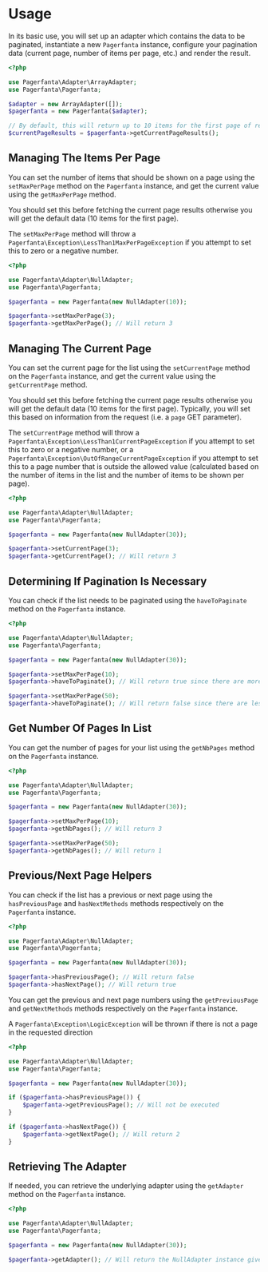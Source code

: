 # Usage

In its basic use, you will set up an adapter which contains the data to be paginated, instantiate a new `Pagerfanta` instance, configure your pagination data (current page, number of items per page, etc.) and render the result.

```php
<?php

use Pagerfanta\Adapter\ArrayAdapter;
use Pagerfanta\Pagerfanta;

$adapter = new ArrayAdapter([]);
$pagerfanta = new Pagerfanta($adapter);

// By default, this will return up to 10 items for the first page of results
$currentPageResults = $pagerfanta->getCurrentPageResults();
```

## Managing The Items Per Page

You can set the number of items that should be shown on a page using the `setMaxPerPage` method on the `Pagerfanta` instance, and get the current value using the `getMaxPerPage` method.

You should set this before fetching the current page results otherwise you will get the default data (10 items for the first page).

The `setMaxPerPage` method will throw a `Pagerfanta\Exception\LessThan1MaxPerPageException` if you attempt to set this to zero or a negative number.

```php
<?php

use Pagerfanta\Adapter\NullAdapter;
use Pagerfanta\Pagerfanta;

$pagerfanta = new Pagerfanta(new NullAdapter(10));

$pagerfanta->setMaxPerPage(3);
$pagerfanta->getMaxPerPage(); // Will return 3
```

## Managing The Current Page

You can set the current page for the list using the `setCurrentPage` method on the `Pagerfanta` instance, and get the current value using the `getCurrentPage` method.

You should set this before fetching the current page results otherwise you will get the default data (10 items for the first page). Typically, you will set this based on information from the request (i.e. a `page` GET parameter).

The `setCurrentPage` method will throw a `Pagerfanta\Exception\LessThan1CurrentPageException` if you attempt to set this to zero or a negative number, or a `Pagerfanta\Exception\OutOfRangeCurrentPageException` if you attempt to set this to a page number that is outside the allowed value (calculated based on the number of items in the list and the number of items to be shown per page).

```php
<?php

use Pagerfanta\Adapter\NullAdapter;
use Pagerfanta\Pagerfanta;

$pagerfanta = new Pagerfanta(new NullAdapter(30));

$pagerfanta->setCurrentPage(3);
$pagerfanta->getCurrentPage(); // Will return 3
```

## Determining If Pagination Is Necessary

You can check if the list needs to be paginated using the `haveToPaginate` method on the `Pagerfanta` instance.

```php
<?php

use Pagerfanta\Adapter\NullAdapter;
use Pagerfanta\Pagerfanta;

$pagerfanta = new Pagerfanta(new NullAdapter(30));

$pagerfanta->setMaxPerPage(10);
$pagerfanta->haveToPaginate(); // Will return true since there are more items than the max per page

$pagerfanta->setMaxPerPage(50);
$pagerfanta->haveToPaginate(); // Will return false since there are less items than the max per page
```

## Get Number Of Pages In List

You can get the number of pages for your list using the `getNbPages` method on the `Pagerfanta` instance.

```php
<?php

use Pagerfanta\Adapter\NullAdapter;
use Pagerfanta\Pagerfanta;

$pagerfanta = new Pagerfanta(new NullAdapter(30));

$pagerfanta->setMaxPerPage(10);
$pagerfanta->getNbPages(); // Will return 3

$pagerfanta->setMaxPerPage(50);
$pagerfanta->getNbPages(); // Will return 1
```

## Previous/Next Page Helpers

You can check if the list has a previous or next page using the `hasPreviousPage` and `hasNextMethods` methods respectively on the `Pagerfanta` instance.

```php
<?php

use Pagerfanta\Adapter\NullAdapter;
use Pagerfanta\Pagerfanta;

$pagerfanta = new Pagerfanta(new NullAdapter(30));

$pagerfanta->hasPreviousPage(); // Will return false
$pagerfanta->hasNextPage(); // Will return true
```

You can get the previous and next page numbers using the `getPreviousPage` and `getNextMethods` methods respectively on the `Pagerfanta` instance.

A `Pagerfanta\Exception\LogicException` will be thrown if there is not a page in the requested direction

```php
<?php

use Pagerfanta\Adapter\NullAdapter;
use Pagerfanta\Pagerfanta;

$pagerfanta = new Pagerfanta(new NullAdapter(30));

if ($pagerfanta->hasPreviousPage()) {
    $pagerfanta->getPreviousPage(); // Will not be executed
}

if ($pagerfanta->hasNextPage()) {
    $pagerfanta->getNextPage(); // Will return 2
}
```

## Retrieving The Adapter

If needed, you can retrieve the underlying adapter using the `getAdapter` method on the `Pagerfanta` instance.

```php
<?php

use Pagerfanta\Adapter\NullAdapter;
use Pagerfanta\Pagerfanta;

$pagerfanta = new Pagerfanta(new NullAdapter(30));

$pagerfanta->getAdapter(); // Will return the NullAdapter instance given
```

